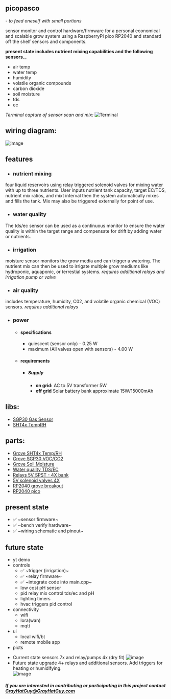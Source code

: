 ## picopasco

*- to feed oneself with small portions*

sensor monitor and control hardware/firmware for a personal economical and scalable grow system using a RaspberryPi pico RP2040 and standard off the shelf sensors and components. 

__present state includes nutrient mixing capabilities and the following sensors.___
 *  air temp
 *  water temp
 *  humidity
 *  volatile organic compounds
 *  carbon dioxide
 *  soil moisture
 *  tds
 *  ec
  
  _*Terminal capture of sensor scan and mix:*_
  ![Terminal]([https://youtu.be/9E_uXJ-so4A?raw=true](https://www.youtube.com/watch?v=9E_uXJ-so4A&feature=youtu.be))
## wiring diagram:
 ![image](https://github.com/GrayHatGuy/picopasco/blob/684087f6126cab00c318301aa4c4ce1e90a30841/repo_full%20picopasco%20wire.png?raw=true)
## features
- ### nutrient mixing 
four liquid reservoirs using relay triggered solenoid valves for mixing water with up to three nutrients.  User inputs nutrient tank capacity, target EC/TDS, nutrient mix ratios, and mixt interval then the system automatically mixes and fills the tank. Mix may also be triggered externally for point of use.
- ### water quality
The tds/ec sensor can be used as a continuous monitor to ensure the water quality is within the target range and compensate for drift by adding water or nutrients.  
- ### irrigation
moisture sensor monitors the grow media and can trigger a watering. The nutrient mix can then be used to irrigate multiple grow mediums like hydroponic, aquaponic, or terrestial systems. _requires additional relays and irrigation pump or valve_ 
- ### air quality
includes temperature, humidity, C02, and volatile organic chemical (VOC) sensors. _requires additional relays_

- ### power
  * #### specifications
    * quiescent (sensor only) - 0.25 W 
    * maximum (All valves open with sensors) - 4.00 W
  * #### requirements 
    * ##### Supply
      * **on grid:** AC to 5V transformer 5W
      * **off grid** Solar battery bank approximate 15W/15000mAh
## libs:
 *  [SGP30 Gas Sensor](https://github.com/Seeed-Studio/SGP30_Gas_Sensor)
 *  [SHT4x TempRH](https://www.arduinolibraries.info/libraries/sensirion-i2-c-sht4x)
## parts: 
 *  [Grove SHT4x Temp/RH](https://www.seeedstudio.com/Grove-Temp-Humi-Sensor-SHT40-p-5384.html?queryID=79f54ab791e4345a5bd143b2f1674b74&objectID=5384&indexName=bazaar_retailer_products)
 *  [Grove SGP30 VOC/CO2](https://www.seeedstudio.com/Grove-VOC-and-eCO2-Gas-Sensor-for-Arduino-SGP30.html?queryID=f5af88e62b89603f700a72fc7083e746&objectID=127&indexName=bazaar_retailer_products)
 *  [Grove Soil Moisture](https://www.seeedstudio.com/Grove-Moisture-Sensor.html?queryID=8f8a40002a96e9bcb9aad1275f9a6cad&objectID=1678&indexName=bazaar_retailer_products)
 *  [Water quality TDS/EC](https://www.amazon.com/dp/B08DGLY3J2)
 *  [Relays 5V SPST - 4X bank](https://www.amazon.com/dp/B098DWS168)
 *  [5V solenoid valves 4X](https://www.amazon.com/dp/B07WR9CSNQ)
 *  [RP2040 grove breakout](https://www.digikey.com/en/products/detail/seeed-technology-co.,-ltd/103100142/13688265)
 *  [RP2040 pico](https://www.raspberrypi.com/products/raspberry-pi-pico/)
## present state
 * ✅ ~sensor firmware~
 * ✅ ~bench verify hardware~
 * ✅ ~wiring schematic and pinout~ 
## future state
 *  yt demo
 *  controls
    *  ✅ ~trigger (irrigation)~
    *  ✅ ~relay firmware~
    *  ✅ ~integrate code into main.cpp~ 
    *  low cost pH sensor
    *  pid relay mix control tds/ec and pH
    *  lighting timers
    *  hvac triggers pid control
 *  connectivity   
    *  wifi 
    *  lora(wan)
    *  mqtt
 *  ui 
    * local wifi/bt 
    * remote mobile app
 *  picts

 - Current state sensors 7x and relay/pumps 4x (dry fit) 
 ![image](https://github.com/GrayHatGuy/picopasco/blob/5828d865b027139c95d328c9270929ebe838d00b/picts/present_state_relayX4_sensorsX7.jpeg)
  - Future state upgrade 4+ relays and additional sensors. Add triggers for heating or humidifying.  
  ![image](https://github.com/GrayHatGuy/picopasco/blob/a89c131b6d9dfd96e4c88eb03be09111bf86e8a9/picts/future_state_upgrades_relay8X_sensors7X_Heat_Humidity_relayunused2X.jpeg)

 
##### _If you are interested in contributing or participating in this project contact_ GrayHatGuy@GrayHatGuy.com
